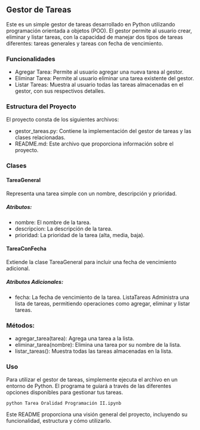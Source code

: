 ## Gestor de Tareas
Este es un simple gestor de tareas desarrollado en Python utilizando programación orientada a objetos (POO). El gestor permite al usuario crear, eliminar y listar tareas, con la capacidad de manejar dos tipos de tareas diferentes: tareas generales y tareas con fecha de vencimiento.

### Funcionalidades
- Agregar Tarea: Permite al usuario agregar una nueva tarea al gestor.
- Eliminar Tarea: Permite al usuario eliminar una tarea existente del gestor.
- Listar Tareas: Muestra al usuario todas las tareas almacenadas en el gestor, con sus respectivos detalles.
### Estructura del Proyecto
El proyecto consta de los siguientes archivos:

- gestor_tareas.py: Contiene la implementación del gestor de tareas y las clases relacionadas.
- README.md: Este archivo que proporciona información sobre el proyecto.

### Clases
#### TareaGeneral
Representa una tarea simple con un nombre, descripción y prioridad.
##### Atributos:
- nombre: El nombre de la tarea.
- descripcion: La descripción de la tarea.
- prioridad: La prioridad de la tarea (alta, media, baja).

#### TareaConFecha
Extiende la clase TareaGeneral para incluir una fecha de vencimiento adicional.
##### Atributos Adicionales:
- fecha: La fecha de vencimiento de la tarea.
ListaTareas
Administra una lista de tareas, permitiendo operaciones como agregar, eliminar y listar tareas.

### Métodos:
- agregar_tarea(tarea): Agrega una tarea a la lista.
- eliminar_tarea(nombre): Elimina una tarea por su nombre de la lista.
- listar_tareas(): Muestra todas las tareas almacenadas en la lista.

### Uso
Para utilizar el gestor de tareas, simplemente ejecuta el archivo en un entorno de Python. El programa te guiará a través de las diferentes opciones disponibles para gestionar tus tareas.


`python Tarea Oralidad Programación II.ipynb`

Este README proporciona una visión general del proyecto, incluyendo su funcionalidad, estructura y cómo utilizarlo.